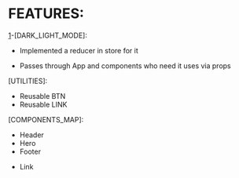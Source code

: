 # FEATURES:

[1]-[DARK_LIGHT_MODE]:

- Implemented a reducer in store for it

- Passes through App and components who need it uses via props

[UTILITIES]:

- Reusable BTN
- Reusable LINK

[COMPONENTS_MAP]:

[1]: APP

- Header
- Hero
- Footer

[2]: HEADER

- Link

[3]: FOOTER
